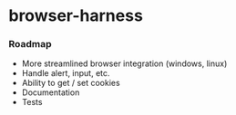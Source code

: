 browser-harness
===============

### Roadmap


* More streamlined browser integration (windows, linux)
* Handle alert, input, etc.
* Ability to get / set cookies
* Documentation
* Tests